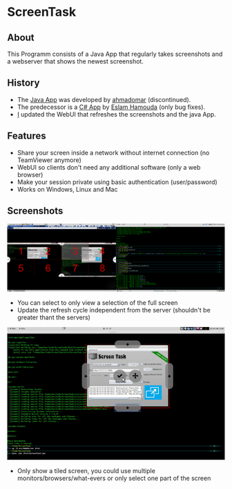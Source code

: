 ScreenTask
==========

About
-----

This Programm consists of a Java App that regularly takes screenshots and a webserver that shows the newest screenshot.

History
-------

* The [Java App](https://github.com/ahmadomar/ScreenTask) was developed by [ahmadomar](https://github.com/ahmadomar) (discontinued).
* The predecessor is a [C# App](https://github.com/EslaMx7/ScreenTask) by [Eslam Hamouda](https://github.com/EslaMx7) (only bug fixes).
* [I](https://github.com/HoffmannP) updated the WebUI that refreshes the screenshots and the java App.

Features
--------
* Share your screen inside a network without internet connection (no TeamViewer anymore)
* WebUI so clients don't need any additional software (only a web browser)
* Make your session private using basic authentication (user/password)
* Works on Windows, Linux and Mac

Screenshots
-----------
![Show only a selection of the full screen](screenShots/1.png)
* You can select to only view a selection of the full screen
* Update the refresh cycle independent from the server (shouldn't be greater thant the servers)

![Use screen tiles](screenShots/2.png)
* Only show a tiled screen, you could use multiple monitors/browsers/what-evers or only select one part of the screen
